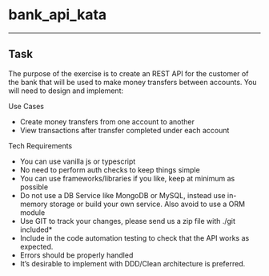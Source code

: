# bank_api_kata

----------
Task
----------
The purpose of the exercise is to create an REST API for the customer of the bank that will be used to make money transfers between accounts.
You will need to design and implement:

Use Cases
* Create money transfers from one account to another
* View transactions after transfer completed under each account 

Tech Requirements
* You can use vanilla js or typescript
* No need to perform auth checks to keep things simple
* You can use frameworks/libraries if you like, keep at minimum as possible
* Do not use a DB Service like MongoDB or MySQL, instead use in-memory storage or build your own service.
  Also avoid to use a ORM module
* Use GIT to track your changes, please send us a zip file with ./git included*
* Include in the code automation testing to check that the API works as expected.
* Errors should be properly handled
* It’s desirable to implement with DDD/Clean architecture is preferred.

